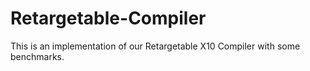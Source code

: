# Retargetable-Compiler
This is an implementation of our Retargetable X10 Compiler with some benchmarks.
